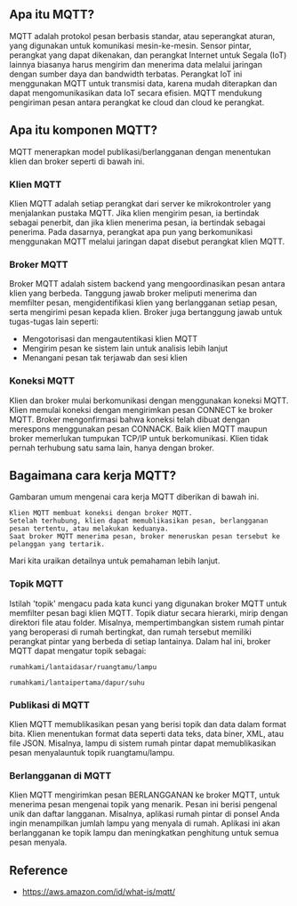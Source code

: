 ## Apa itu MQTT?

MQTT adalah protokol pesan berbasis standar, atau seperangkat aturan, yang digunakan untuk komunikasi mesin-ke-mesin. Sensor pintar, perangkat yang dapat dikenakan, dan perangkat Internet untuk Segala (IoT) lainnya biasanya harus mengirim dan menerima data melalui jaringan dengan sumber daya dan bandwidth terbatas. Perangkat IoT ini menggunakan MQTT untuk transmisi data, karena mudah diterapkan dan dapat mengomunikasikan data IoT secara efisien. MQTT mendukung pengiriman pesan antara perangkat ke cloud dan cloud ke perangkat.

## Apa itu komponen MQTT?

MQTT menerapkan model publikasi/berlangganan dengan menentukan klien dan broker seperti di bawah ini.

### Klien MQTT

Klien MQTT adalah setiap perangkat dari server ke mikrokontroler yang menjalankan pustaka MQTT. Jika klien mengirim pesan, ia bertindak sebagai penerbit, dan jika klien menerima pesan, ia bertindak sebagai penerima. Pada dasarnya, perangkat apa pun yang berkomunikasi menggunakan MQTT melalui jaringan dapat disebut perangkat klien MQTT.

### Broker MQTT

Broker MQTT adalah sistem backend yang mengoordinasikan pesan antara klien yang berbeda. Tanggung jawab broker meliputi menerima dan memfilter pesan, mengidentifikasi klien yang berlangganan setiap pesan, serta mengirimi pesan kepada klien. Broker juga bertanggung jawab untuk tugas-tugas lain seperti:
- Mengotorisasi dan mengautentikasi klien MQTT
- Mengirim pesan ke sistem lain untuk analisis lebih lanjut
- Menangani pesan tak terjawab dan sesi klien

### Koneksi MQTT

Klien dan broker mulai berkomunikasi dengan menggunakan koneksi MQTT. Klien memulai koneksi dengan mengirimkan pesan CONNECT ke broker MQTT. Broker mengonfirmasi bahwa koneksi telah dibuat dengan merespons menggunakan pesan CONNACK. Baik klien MQTT maupun broker memerlukan tumpukan TCP/IP untuk berkomunikasi. Klien tidak pernah terhubung satu sama lain, hanya dengan broker.

## Bagaimana cara kerja MQTT?

Gambaran umum mengenai cara kerja MQTT diberikan di bawah ini. 

    Klien MQTT membuat koneksi dengan broker MQTT.
    Setelah terhubung, klien dapat memublikasikan pesan, berlangganan pesan tertentu, atau melakukan keduanya.
    Saat broker MQTT menerima pesan, broker meneruskan pesan tersebut ke pelanggan yang tertarik.

Mari kita uraikan detailnya untuk pemahaman lebih lanjut.

### Topik MQTT

Istilah 'topik' mengacu pada kata kunci yang digunakan broker MQTT untuk memfilter pesan bagi klien MQTT. Topik diatur secara hierarki, mirip dengan direktori file atau folder. Misalnya, mempertimbangkan sistem rumah pintar yang beroperasi di rumah bertingkat, dan rumah tersebut memiliki perangkat pintar yang berbeda di setiap lantainya. Dalam hal ini, broker MQTT dapat mengatur topik sebagai:
```
rumahkami/lantaidasar/ruangtamu/lampu

rumahkami/lantaipertama/dapur/suhu
```

### Publikasi di MQTT

Klien MQTT memublikasikan pesan yang berisi topik dan data dalam format bita. Klien menentukan format data seperti data teks, data biner, XML, atau file JSON. Misalnya, lampu di sistem rumah pintar dapat memublikasikan pesan menyalauntuk topik ruangtamu/lampu.

### Berlangganan di MQTT

Klien MQTT mengirimkan pesan BERLANGGANAN ke broker MQTT, untuk menerima pesan mengenai topik yang menarik. Pesan ini berisi pengenal unik dan daftar langganan. Misalnya, aplikasi rumah pintar di ponsel Anda ingin menampilkan jumlah lampu yang menyala di rumah. Aplikasi ini akan berlangganan ke topik lampu dan meningkatkan penghitung untuk semua pesan menyala. 

## Reference
- https://aws.amazon.com/id/what-is/mqtt/